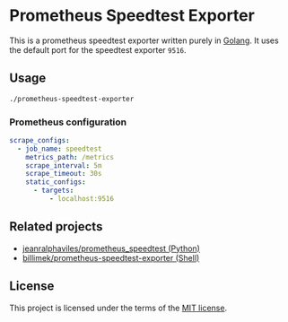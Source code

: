 # Prometheus Speedtest Exporter

This is a prometheus speedtest exporter written purely in [Golang][golang]. It uses the default port for the speedtest exporter `9516`.

## Usage

```bash
./prometheus-speedtest-exporter
```

### Prometheus configuration

```yaml
scrape_configs:
  - job_name: speedtest
    metrics_path: /metrics
    scrape_interval: 5m
    scrape_timeout: 30s
    static_configs:
      - targets:
          - localhost:9516
```

## Related projects

- [jeanralphaviles/prometheus_speedtest (Python)](https://github.com/jeanralphaviles/prometheus_speedtest)
- [billimek/prometheus-speedtest-exporter (Shell)](https://github.com/billimek/prometheus-speedtest-exporter)

## License

This project is licensed under the terms of the [MIT license](./LICENSE.md).

[golang]: https://go.dev/
